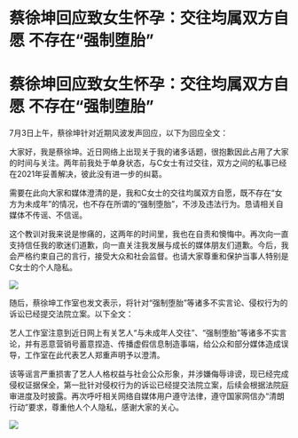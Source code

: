 # 蔡徐坤回应致女生怀孕：交往均属双方自愿 不存在“强制堕胎”

# 蔡徐坤回应致女生怀孕：交往均属双方自愿 不存在“强制堕胎”

7月3日上午，蔡徐坤针对近期风波发声回应，以下为回应全文：

大家好，我是蔡徐坤。近日网络上出现关于我的诸多话题，很抱歉因此占用了大家的时间与关注。两年前我处于单身状态，与C女士有过交往，双方之间的私事已经在2021年妥善解决，彼此没有进一步的纠葛。

需要在此向大家和媒体澄清的是，我和C女士的交往均属双方自愿，既不存在“女方为未成年”的情况，也不存在所谓的“强制堕胎”，不涉及违法行为。恳请相关自媒体不传谣、不信谣。

这个教训对我来说是惨痛的，这两年的时间里，我也在自责和懊悔中。再次向一直支持信任我的歌迷们道歉，向一直关注我发展与成长的媒体朋友们道歉。今后，我会严格约束自己的言行，接受大众和社会监督。也请大家尊重和保护当事人特别是C女士的个人隐私。

![](https://inews.gtimg.com/news_bt/OFdaMUmUY2PLHZ5cRAn_fqfOczi4g8ScxKvfjCCz7TznkAA/1000)

随后，蔡徐坤工作室也发文表示，将针对“强制堕胎”等诸多不实言论、侵权行为的诉讼已经提交法院立案。以下全文：

艺人工作室注意到近日网上有关艺人“与未成年人交往”、“强制堕胎”等诸多不实言论，并有恶意营销号蓄意捏造、传播虚假信息制造事端，给公众和部分媒体造成误导，工作室在此代表艺人郑重声明予以澄清。

该等谣言严重损害了艺人人格权益与社会公众形象，并涉嫌侮辱诽谤，现已经完成侵权证据保全，第一批针对侵权行为的诉讼已经提交法院立案，后续会根据法院庭审进度及时披露。再次呼吁相关网络自媒体用户遵守法律，遵守国家网信办“清朗行动”要求，尊重他人个人隐私，感谢大家的关心。

![](https://inews.gtimg.com/news_bt/OnI5fcLeZCVsAsGCb_5D5gq5YlyDqkHPgb7QHRIpgsj1wAA/1000)

